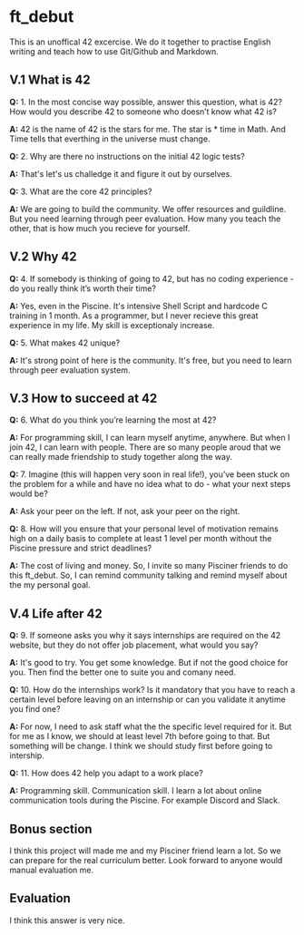 # ft_debut

This is an unoffical 42 excercise. We do it together to practise English writing and teach how to use Git/Github and Markdown.
## V.1 What is 42

**Q:** 1. In the most concise way possible, answer this question, what is 42? How would you
describe 42 to someone who doesn’t know what 42 is?

**A:** 42 is the name of 42 is the stars for me. The star is * time in Math. And Time tells that everthing in the universe must change.

**Q:** 2. Why are there no instructions on the initial 42 logic tests?

**A:** That's let's us challedge it and figure it out by ourselves.

**Q:** 3. What are the core 42 principles?

**A:** We are going to build the community. We offer resources and guildline. But you need learning through peer evaluation. How many you teach the other, that is how much you recieve for yourself.

## V.2 Why 42

**Q:** 4. If somebody is thinking of going to 42, but has no coding experience - do you really
think it’s worth their time?

**A:** Yes, even in the Piscine. It's intensive Shell Script and hardcode C training in 1 month. As a programmer, but I never recieve this great experience in my life. My skill is exceptionaly increase.

**Q:** 5. What makes 42 unique?

**A:** It's strong point of here is the community. It's free, but you need to learn through peer evaluation system.

## V.3 How to succeed at 42

**Q:** 6. What do you think you’re learning the most at 42?

**A:** For programming skill, I can learn myself anytime, anywhere. But when I join 42, I can learn with people. There are so many people aroud that we can really made friendship to study together along the way.

**Q:** 7. Imagine (this will happen very soon in real life!), you’ve been stuck on the problem for a while and have no idea what to do - what your next steps would be?

**A:** Ask your peer on the left. If not, ask your peer on the right. 

**Q:** 8. How will you ensure that your personal level of motivation remains high on a daily basis to complete at least 1 level per month without the Piscine pressure and strict deadlines?

**A:** The cost of living and money. So, I invite so many Pisciner friends to do this ft_debut.  So, I can remind community talking and remind myself about the my personal goal.

## V.4 Life after 42

**Q:** 9. If someone asks you why it says internships are required on the 42 website, but they
do not offer job placement, what would you say?

**A:** It's good to try. You get some knowledge. But if not the good choice for you. Then find the better one to suite you and comany need.

**Q:** 10. How do the internships work? Is it mandatory that you have to reach a certain level
before leaving on an internship or can you validate it anytime you find one?

**A:** For now, I need to ask staff what the the specific level required for it. But for me as I know, we should at least level 7th before going to that. But something will be change. I think we should study first before going to intership. 

**Q:** 11. How does 42 help you adapt to a work place?

**A:** Programming skill. Communication skill. I learn a lot about online communication tools during the Piscine. For example Discord and Slack.



## Bonus section

I think this project will made me and my Pisciner friend learn a lot. So we can prepare for the real curriculum better. Look forward to anyone would manual evaluation me. 

## Evaluation 
I think this answer is very nice.
